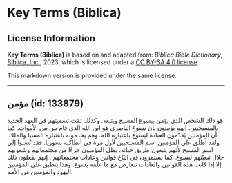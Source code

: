 # Key Terms (Biblica)

## License Information

**Key Terms (Biblica)** is based on and adapted from: _Biblica Bible Dictionary_, [Biblica, Inc.](https://www.biblica.com/), 2023, which is licensed under a [CC BY-SA 4.0 license](https://creativecommons.org/licenses/by-sa/4.0/legalcode.en).

This markdown version is provided under the same license.



--------------------------------

## مؤمن (id: 133879)

هو ذلك الشخص الذي يؤمن بيسوع المسيح ويتبعه. وكذلك تمّت تسميتهم في العهد الجديد بالمسيحيين. إنهم يؤمنون بأن يسوع الناصري هو ابن الله الذي قام من بين الأموات. كما أن المؤمنين يُقدّمون العبادة ليسوع باعتباره الله. وهم يخدمونه باعتباره المسيا والملك. ولقد أُطلق على المؤمنين اسم المسيحيين لأول مرة في أنطاكية بسوريا. فقد نُسبوا إلى اسم المسيح لأنهم يتبعون طريق حياته. يظل المؤمنون جزءًا من مجتمعاتهم وشعوبهم خلال تبعيّتهم ليسوع. كما يستمرون في اتبّاع قوانين وعادات مجتمعاتهم . إنهم يفعلون ذلك إلا إذا كانت هذه القوانين والعادات تتعارض مع ما علّمه يسوع. وهذا ينطبق على المؤمنين اليهود والمؤمنين من الأمم.


